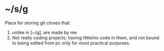 # ~/s/g
Place for storing git clones that:
1. unlike in [~/g], are made by me
1. Not really coding projects; having little/no code in them, and not bound to being edited from pc only for most practical purposes.


